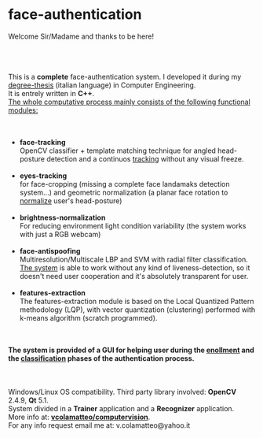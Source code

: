 # face-authentication

Welcome Sir/Madame and thanks to be here!
<br /><br /><br /><br />
<div algn="justfy">This is a <b>complete</b> face-authentication system.  
I developed it during my <a href="http://vcolamatteo.altervista.org/Resources/Tesi_Ing_VALERIO_COLAMATTEO_Sistema_di_FaceAuthentication_basato_su_Local__quantized_Pattern.pdf" target="_blank">degree-thesis</a> (italian language) in Computer Engineering. <br/>It is entrely written in <b>C++</b>. <br/>
<u>The whole computative process mainly consists of the following functional modules:</div></u>   
<br /><br />
<ul tye="disc">
<li><b>face-tracking</b></li> 
OpenCV classifier + template matching technique for angled head-posture detection and a continuos <a href="https://youtu.be/-6J7EZnBn6g" target="_blank">tracking</a> without any visual freeze.   
<br /><br />
<li><b>eyes-tracking</b></li> 
for face-cropping (missing a complete face landamaks detection system...) and geometric normalization  
(a planar face rotation to <a href="https://youtu.be/recchADslj0" target="_blank">normalize</a> user's head-posture)  
<br /><br />
<li><b>brightness-normalization</b></li>  
For reducing environment light condition variability (the system works with just a RGB webcam) 
<br /><br />
<li><b>face-antispoofing</b></li>  
Multiresolution/Multiscale LBP and SVM with radial filter classification.   
  <a href="https://youtu.be/3VS_uQKb4CA" target="_blank">The system</a> is able to work without any kind of liveness-detection, so it doesn't need user cooperation and it's
absolutely transparent for user.  
<br /><br />
<li><b>features-extraction</b></li> 
The features-extraction module is based on the Local Quantized Pattern methodology (LQP), with vector
quantization (clustering) performed with k-means algorithm (scratch programmed).  
</ul>
<br /><br />
<b>The system is provided of a GUI for helping user during the <a href="https://www.youtube.com/embed/4Z74uxv9TAk?list=PLxvtf3ll_ZIinQVWEgSNQxxXJ2YkeD99a" target="_blank">enollment</a> and the <a href="https://www.youtube.com/embed/bRkwsEhyvvI?list=PLxvtf3ll_ZIinQVWEgSNQxxXJ2YkeD99a" target="_blank">classification</a> phases of the authentication process. </b><br /><br />
<br /><br />
Windows/Linux OS compatibility. Third party library involved: <b>OpenCV</b> 2.4.9, <b>Qt</b> 5.1. <br />
System divided in a <b>Trainer</b> application and a <b>Recognizer</b> application.<br />
More info at: <a href="http://www.vcolamatteo.com/computervision" target="_blank"><b>vcolamatteo/computervision</b></a>.<br />
For any info request email me at: v.colamatteo@yahoo.it
